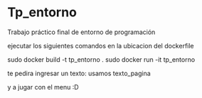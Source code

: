 # Tp_entorno
Trabajo práctico final de entorno de programación

ejecutar los siguientes comandos en la ubicacion del dockerfile

sudo docker build -t tp_entorno .
sudo docker run -it tp_entorno  

te pedira ingresar un texto: usamos texto_pagina

y a jugar con el menu :D
